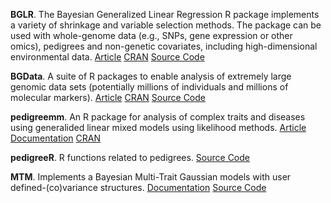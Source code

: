 **BGLR**. The Bayesian Generalized Linear Regression R package implements a variety of shrinkage and variable selection methods. The package can be used with whole-genome data (e.g., SNPs, gene expression or other omics), pedigrees and non-genetic covariates, including high-dimensional environmental data. <a href="https://www.genetics.org/content/198/2/483" class="badge badge-light">Article</a> <a href="https://CRAN.R-project.org/package=BGLR" class="badge badge-light">CRAN</a> <a href="https://github.com/gdlc/BGLR-R" class="badge badge-light">Source Code</a>

**BGData**. A suite of R packages to enable analysis of extremely large genomic data sets (potentially millions of individuals and millions of molecular markers). <a href="https://www.g3journal.org/content/9/5/1377" class="badge badge-light">Article</a> <a href="https://cran.r-project.org/package=BGData" class="badge badge-light">CRAN</a> <a href="https://github.com/quantgen/BGData" class="badge badge-light">Source Code</a>

**pedigreemm**. An R package for analysis of complex traits and diseases using generalided linear mixed models using likelihood methods. <a href="https://pubmed.ncbi.nlm.nih.gov/19820058/" class="badge badge-light">Article</a> <a href="https://cran.r-project.org/web/packages/pedigreemm/pedigreemm.pdf" class="badge badge-light">Documentation</a> <a href="https://cran.r-project.org/package=pedigreemm" class="badge badge-light">CRAN</a>

**pedigreeR**. R functions related to pedigrees. <a href="https://github.com/Rpedigree/pedigreeR" class="badge badge-light">Source Code</a>

**MTM**. Implements a Bayesian Multi-Trait Gaussian models with user defined-(co)variance structures. <a href="https://github.com/QuantGen/MTM/wiki" class="badge badge-light">Documentation</a> <a href="https://github.com/QuantGen/MTM" class="badge badge-light">Source Code</a>
